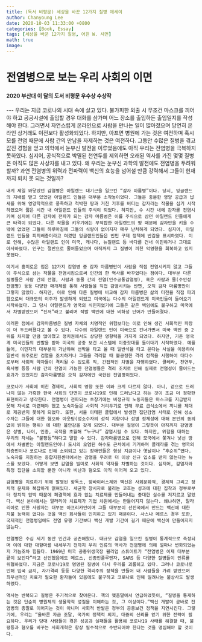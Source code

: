 ```yaml
---
title: (독서 비평문) 세상을 바꾼 12가지 질병 에세이
author: Chanyoung Lee
date: 2020-10-03 11:33:00 +0800
categories: [Book, Essay]
tags: [세상을 바꾼 12가지 질병, 어윈 W. 셔먼]
math: true
image: 
---
```

<H1>전염병으로 보는 우리 사회의 이면 </H1>
<H4>2020 부산대 이 달의 도서 비평문 우수상 수상작</H4>
---
    우리는 지금 코로나의 시대 속에 살고 있다. 불가피한 외출 시 무조건 마스크를 끼어야 하고 공공시설에 출입할 경우 대화를 삼가며 어느 장소를 출입하든 출입일지를 작성해야 한다. 그러면서 자연스럽게 온라인으로 사람을 만나는 일이 많아졌으며 당연히 온라인 상거래도 이전보다 활성화되었다. 하지만, 아프면 병원에 가는 것은 여전하며 혹시 모를 전염 때문에 사람 간의 만남을 자제하는 것은 여전하다. 그동안 수많은 질병을 겪고 값진 경험을 얻고 의학에서 눈부신 발전을 이루었음에도 아직 우리는 전염병을 극복하지 못하였다. 심지어, 공식적으로 박멸된 천연두를 제외하면 오래된 역사를 가진 몇몇 질병은 아직도 많은 사상자를 내고 있다. 왜 우리는 눈부신 과학의 발전에도 전염병을 두려워할까? 과연 전염병의 위력과 전파력이 백신의 효능을 넘어설 만큼 강력해서 그들이 현재까지 퇴치 못 되는 것일까?

    내게 제일 와닿았던 감염병은 아일랜드 대기근을 일으킨 “감자 마름병”이다. 당시, 잉글랜드의 지배를 받고 있었던 아일랜드 인들은 대부분 소작농이었다. 그들은 충분한 영양 공급과 납세를 위해 영양학적으로 풍족하고 척박한 땅과 거친 기후를 버티는 감자라는 작물을 심기 시작하였으며 짧은 시간 내 아일랜드 인들의 주식이 되었다. 하지만, 수 시간 내에 감자를 전염시키며 심지어 다른 감자에 전파가 되는 감자 마름병은 이를 주식으로 삼던 아일랜드 인들에게 큰 타격이 되었다. 다른 작물을 키우기에는 부적합한 아일랜드의 땅 때문에 감자만을 키울 수밖에 없었던 그들이 하루아침에 그들의 식량이 없어지자 매우 난처하게 되었다. 심지어, 아일랜드 인들을 피지배층이라고 여겼던 잉글랜드인들은 빈민 구제 정책에 반감을 표시하였다. 이로 인해, 수많은 아일랜드 인이 미국, 캐나다, 뉴질랜드 등 바다를 건너 이민하거나 그대로 아사하였다. 인구는 절반으로 줄어들었으며 아직까지 그 질병이 끼친 악영향을 회복하고 있지 못했다.

    여기서 흥미로운 점은 12가지 감염병 중 감자 마름병만이 사람을 직접 전염시키지 않고 그들이 주식으로 삼는 작물을 전염시킴으로써 인간의 한 역사를 바꾸었다는 점이다. 대부분 다른 질병들은 사람 간의 전염, 사람과 동물 간의 전염(인수공통감염병), 혹은 사람과 물(수인성 전염병) 등등 다양한 매개체를 통해 사람들을 직접 감염시키는 반면, 오직 감자 마름병만이 그렇지 않았다. 하지만, 이로 인해 다른 질병에 비교해 감자 마름병은 삶의 터전을 직접 파괴함으로써 대규모의 이주가 발생하게 되었고 미국에는 다수의 아일랜드계 미국인들이 들어오기 시작하였다. 그 당시 아일랜드가 영국의 식민지였기에 그들은 같은 백임에도 불구하고 미국에서 차별받았으며 “진저”라고 불리며 적발 백인에 대한 비하성 단어가 만들어졌다.

    이러한 점에서 감자마름병은 질병 자체의 치명적인 위험보다는 이로 인해 생긴 사회적인 파장이 더 두드러졌다고 볼 수 있다. 다수의 아일랜드 인이 미국으로 건너가면서 미국 백인 중 2위를 차지할 만큼 많아졌고 정치권에서도 상당한 영향력을 가지게 되었다. 하지만, 기존 영국계 미국인들의 반발을 받아 미국의 공중 보건 시스템에 이중잣대를 들이대기 시작하였다. 예를 들어, 이민자의 대부분이 가난하여 선박을 타고 올 때 일반석을 타고 온다는 사실을 이용하여 일반석 위주로만 검열을 조치하거나 그들을 격리할 때 불공정한 격리 정책을 시행하여 대다수로부터 사회적 약자들이 격리될 수 있도록 직, 간접적인 차별을 자행하였다. 콜레라, 천연두, 흑사병 등등 사람 간의 전염이 가능한 전염병들은 격리 조치로 인해 실제로 전염성이 줄어드는 효과가 있었지만 감자마름병은 오직 감자에만 국한된 전염병이었다.

    코로나가 사회에 미친 경제적, 사회적 영향 또한 이와 크게 다르지 않다. 아니, 겉으로 드러나지 않는 가혹한 한국 사회의 단면이 코로나19로 인해 드러났다고 하는 것이 조금 더 정확한 표현이라고 생각한다. 전염병이 전파되는 초창기에는 비정규직 노동자들은 마스크를 지급받지 못해 자비로 마련해야 했고 노숙자들은 사회적 거리두기로 인해 무료 급식소에서 끼니를 제대로 제공받지 못하게 되었다. 또한, 서울 이태원 클럽에서 발생한 집단감염 사태로 인해 성소수자는 그들에 대한 혐오와 아웃팅(성소수자의 성적 지향이나 성별 정체성에 대해 본인의 동의 없이 밝히는 행위) 에 대한 불안감을 갖게 되었다. 대부분 질병이 그렇듯이 아직까지 감염병은 성별, 나이, 인종, 국적을 초월해 “누구나” 감염시킬 수 있다. 하지만, 위험을 대하는 우리의 자세는 “불평등”하다고 말할 수 있다. 감자마름병으로 인해 모국에서 쫓겨나 낯선 땅에서 차별받는 아일랜드인이나 도시의 오염된 하수도 근처에서 기거하며 콜레라를 겪는 영국의 하층민이나 코로나로 인해 소외되고 있는 장애인들은 항상 지금이나 옛날이나 “후순위”였다. 노숙자를 지원하는 종합지원센터에서는 감염을 우려로 더 이상 신규 입소를 받지 않는다는 뉴스를 보았다. 어떻게 보면 감염을 빌미로 사회적 약자를 차별하는 것이다. 심지어, 감염자와 특정 집단을 소외할 뿐만 아니라 비난과 혐오도 아직 이어져 오고 있다.

    감염병을 치료하기 위해 발명된 항독소, 항바이러스제와 백신은 사회문화적, 경제적 그리고 정치적 문제와 복잡하게 얽혀있다. 세균학 창시자로 불리는 코흐는 성과에 대한 집착과 정부로부터 정치적 압박 때문에 폐결핵에 효과 없는 치료제를 만들어내는 중대한 실수를 저지르고 말았다. 백신 분야에서는 말라리아 치료제가 기업 차원에서는 만들어지지 않는다. 왜냐하면, 말라리아로 인한 사망자는 대부분 아프리카인이며 그들 대부분이 선진국에서 만드는 백신에 대한 지불 능력이 없다는 것을 백신 회사들이 인지하고 있기 때문이다. 사스나 메르스 경우 또한, 국제적인 전염병임에도 전염 유행 기간보다 백신 개발 기간이 길기 때문에 백신이 만들어지지 않는다.

    전염병은 수십 세기 동안 인간과 공존해왔다. 대규모 감염을 일으킨 질병이 통계적으로 측정되며 이에 대한 대항마를 내세우기 전까지 우리 인류의 역사가 전염병에 의해 얼마나 변화되었는지 가늠조차 힘들다. 1969년 미국 공중위생국장 윌리엄 스튜어트가 “전염병은 이제 대부분 끝이 보인다”라고 선언했음에도 메르스, 신종인플루엔자, SARS 등 다양한 질병들이 인류를 위협하였다. 지금은 코로나19로 명명된 질병이 다시 우리를 괴롭히고 있다. 그러나 코로나로 인해 입국 금지, 자가격리 등등 다양한 격리주의 정책을 만들어 내 사람들을 가려 받았으며 최우선적인 치료가 필요한 환자들이 있음에도 불구하고 코로나로 인해 밀려나는 불상사도 발생하였다.

    역사는 반복되고 질병은 주기적으로 찾아온다. 책의 맺음말에서 언급하였듯이, “질병을 통제하는 것은 단순히 병원체의 생물학적 성질을 이해하는 것, 그 이상이다.”백신 개발이 곧바로 전염병의 종말로 이어지는 것이 아니며 사회적 반발은 정부의 공중보건 정책을 지연시킨다. 그렇기에, 우리는 “올바른 자금 조달, 국가의 정책적 의지, 대중의 신뢰를 얻기 위한 전략이 필요하다. 우리가 당대 사람들이 겪은 성공과 실패들을 활용해 코로나19 사태를 해결할 때, 불평등과 혐오를 바꾸는 사회개혁은 항상 필수적으로 수반되어야 한다는 것을 명심해야 할 것이다.